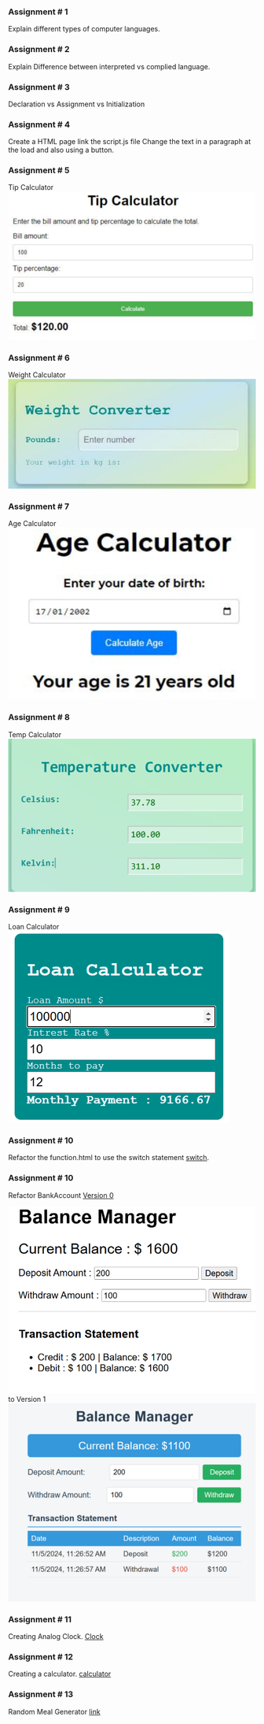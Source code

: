 ### Assignment # 1
Explain different types of computer languages. 

### Assignment # 2
Explain Difference between interpreted  vs complied language.

### Assignment # 3
Declaration vs Assignment vs Initialization

### Assignment # 4
Create a HTML page link the script.js file 
Change the text in a paragraph at the load and also using a button.

### Assignment # 5
Tip Calculator ![Tip Calculator](/assets/projects/tip-calculator.png)

### Assignment # 6
Weight Calculator ![Weight Calculator](/assets/projects/weight-convertor.png)

### Assignment # 7
Age Calculator ![Age Calculator](/assets/projects/age-calculator.png)

### Assignment # 8
Temp Calculator ![Temp Calculator](/assets/projects/temp-convertor.png)

### Assignment # 9
Loan Calculator ![Loan Calculator](/assets/projects/loan-calculator.png)

### Assignment # 10
Refactor the function.html to use the switch statement [switch](https://www.w3schools.com/js/js_switch.asp).

### Assignment # 10
Refactor BankAccount [Version 0](https://github.com/msadeedashraf/javascript-102024-am/tree/main/day12/BankAccount) 

![V0](/assets/projects/Balance-Manager-V0.png) 
to Version 1 
![V1](/assets/projects/Balance-Manager-V1.png) 

### Assignment # 11
Creating Analog Clock. [Clock](https://www.youtube.com/watch?v=Ki0XXrlKlHY&t=2s&ab_channel=WebDevSimplified)

### Assignment # 12
Creating a calculator. [calculator](https://www.youtube.com/watch?v=j59qQ7YWLxw&t=2s&pp=ygUxY3JlYXRlIGEgY2FsY3VsYXRvciB1c2luZyBodG1sIGNzcyBhbmQgamF2YXNjcmlwdA%3D%3D)

### Assignment # 13
Random Meal Generator [link](/day19/random_recipe_assignment/)